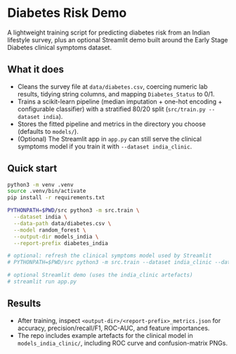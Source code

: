 # Diabetes Risk Demo

A lightweight training script for predicting diabetes risk from an Indian lifestyle survey, plus an optional Streamlit demo built around the Early Stage Diabetes clinical symptoms dataset.

## What it does
- Cleans the survey file at `data/diabetes.csv`, coercing numeric lab results, tidying string columns, and mapping `Diabetes_Status` to 0/1.
- Trains a scikit-learn pipeline (median imputation + one-hot encoding + configurable classifier) with a stratified 80/20 split (`src/train.py --dataset india`).
- Stores the fitted pipeline and metrics in the directory you choose (defaults to `models/`).
- (Optional) The Streamlit app in `app.py` can still serve the clinical symptoms model if you train it with `--dataset india_clinic`.

## Quick start
```bash
python3 -m venv .venv
source .venv/bin/activate
pip install -r requirements.txt

PYTHONPATH=$PWD/src python3 -m src.train \
  --dataset india \
  --data-path data/diabetes.csv \
  --model random_forest \
  --output-dir models_india \
  --report-prefix diabetes_india

# optional: refresh the clinical symptoms model used by Streamlit
# PYTHONPATH=$PWD/src python3 -m src.train --dataset india_clinic --data-path data/diabetes_india_clinic.csv --output-dir models_india_clinic --report-prefix diabetes_india_clinic

# optional Streamlit demo (uses the india_clinic artefacts)
# streamlit run app.py
```

## Results
- After training, inspect `<output-dir>/<report-prefix>_metrics.json` for accuracy, precision/recall/F1, ROC-AUC, and feature importances.
- The repo includes example artefacts for the clinical model in `models_india_clinic/`, including ROC curve and confusion-matrix PNGs.
